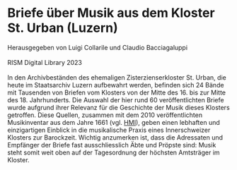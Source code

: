 # Briefe über Musik aus dem Kloster St. Urban (Luzern)  <br/>
Herausgegeben von Luigi Collarile und Claudio Bacciagaluppi<br/><br/>
RISM Digital Library 2023<br/><br/>
In den Archivbeständen des ehemaligen Zisterzienserkloster St. Urban, die heute im Staatsarchiv Luzern aufbewahrt werden, befinden sich 24 Bände mit Tausenden von Briefen vom Klosters von der Mitte des 16. bis zur Mitte des 18. Jahrhunderts. Die Auswahl der hier rund 60 veröffentlichten Briefe wurde aufgrund ihrer Relevanz für die Geschichte der Musik dieses Klosters getroffen. Diese Quellen, zusammen mit dem 2010 veröffentlichten Musikinventar aus dem Jahre 1661 (vgl. [HMI](http://inventories.rism-ch.org/libraries/51006823)), geben einen lebhaften und einzigartigen Einblick in die musikalische Praxis eines Innerschweizer Klosters zur Barockzeit. Wichtig anzumerken ist, dass die Adressaten und Empfänger der Briefe fast ausschliesslich Äbte und Pröpste sind: Musik steht somit weit oben auf der Tagesordnung der höchsten Amtsträger im Kloster.<br/>
